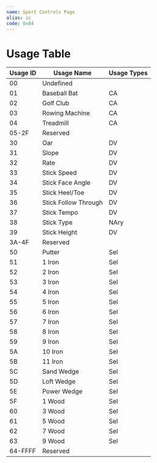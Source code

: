 ```yaml
---
name: Sport Controls Page
alias: sc
code: 0x04
---
```

# Usage Table

| Usage ID | Usage Name           | Usage Types |
|----------|----------------------|-------------|
| 00       | Undefined            |             |
| 01       | Baseball  Bat        | CA          |
| 02       | Golf  Club           | CA          |
| 03       | Rowing  Machine      | CA          |
| 04       | Treadmill            | CA          |
| 05-2F    | Reserved             |             |
| 30       | Oar                  | DV          |
| 31       | Slope                | DV          |
| 32       | Rate                 | DV          |
| 33       | Stick Speed          | DV          |
| 34       | Stick Face Angle     | DV          |
| 35       | Stick Heel/Toe       | DV          |
| 36       | Stick Follow Through | DV          |
| 37       | Stick Tempo          | DV          |
| 38       | Stick  Type          | NAry        |
| 39       | Stick Height         | DV          |
| 3A-4F    | Reserved             |             |
| 50       | Putter               | Sel         |
| 51       | 1 Iron               | Sel         |
| 52       | 2 Iron               | Sel         |
| 53       | 3 Iron               | Sel         |
| 54       | 4 Iron               | Sel         |
| 55       | 5 Iron               | Sel         |
| 56       | 6 Iron               | Sel         |
| 57       | 7 Iron               | Sel         |
| 58       | 8 Iron               | Sel         |
| 59       | 9 Iron               | Sel         |
| 5A       | 10 Iron              | Sel         |
| 5B       | 11 Iron              | Sel         |
| 5C       | Sand Wedge           | Sel         |
| 5D       | Loft Wedge           | Sel         |
| 5E       | Power Wedge          | Sel         |
| 5F       | 1 Wood               | Sel         |
| 60       | 3 Wood               | Sel         |
| 61       | 5 Wood               | Sel         |
| 62       | 7 Wood               | Sel         |
| 63       | 9 Wood               | Sel         |
| 64-FFFF  | Reserved             |             |
